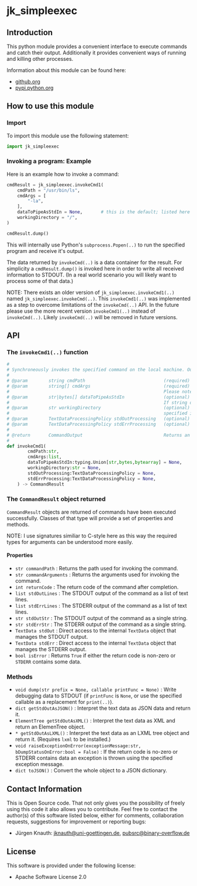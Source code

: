 ﻿jk_simpleexec
===============================

Introduction
--------------------------------

This python module provides a convenient interface to execute commands and catch their output. Additionally it provides convenient ways of running and killing other processes.

Information about this module can be found here:

* [github.org](https://github.com/jkpubsrc/python-module-jk-simpleexec)
* [pypi.python.org](https://pypi.python.org/pypi/jk_simpleexec)

How to use this module
--------------------------------

### Import

To import this module use the following statement:

```python
import jk_simpleexec
```

### Invoking a program: Example

Here is an example how to invoke a command:

```python
cmdResult = jk_simpleexec.invokeCmd1(
	cmdPath = "/usr/bin/ls",
	cmdArgs = [
		"-la",
	],
	dataToPipeAsStdIn = None,		# this is the default; listed here only for completeness;
	workingDirectory = "/",
)

cmdResult.dump()
```

This will internally use Python's `subprocess.Popen(..)` to run the specified program and receive it's output.

The data returned by `invokeCmd(..)` is a data container for the result.
For simplicity a `cmdResult.dump()` is invoked here in order to write all received information to STDOUT.
(In a real world scenario you will likely want to process some of that data.)

NOTE: There exists an older version of `jk_simpleexec.invokeCmd1(..)` named `jk_simpleexec.invokeCmd(..)`. This `invokeCmd1(..)` was implemented as a step to
overcome limitations of the `invokeCmd(..)` API. In the future please use the more recent version `invokeCmd1(..)` instead of `invokeCmd(..)`.
Likely `invokeCmd(..)` will be removed in future versions.

API
--------------------------------

### The `invokeCmd1(..)` function

```python
#
# Synchroneously invokes the specified command on the local machine. Output of STDOUT and STDERR is collected and returned by the <c>CommandResult</c> return object.
#
# @param		string cmdPath								(required) The (absolute) path to the program to invoke.
# @param		string[] cmdArgs							(required) A list of arguments. Specify <c>None</c> if you do not want to have any arguments.
#															Please note that there is no shell to interprete these commands.
# @param		str|bytes[] dataToPipeAsStdIn				(optional) Either a string or binary data (or None) that should be passed on to the application invoked usint STDIN.
#															If string data is presented it is automatically encoded using UTF-8
# @param		str workingDirectory						(optional) If you specify a working directory here this function will change to this working directory
#															specified in <c>workingDirector</c> and return to the previous one after the command has been completed.
# @param		TextDataProcessingPolicy stdOutProcessing	(optional) If specified you can override defaults of the STDOUT preprocessing that can already be done by this function.
# @param		TextDataProcessingPolicy stdErrProcessing	(optional) If specified you can override defaults of the STDERR preprocessing that can already be done by this function.
#
# @return		CommandOutput								Returns an object that contains the exit status, (preprocessed) STDOUT and (preprocessed) STDERR data.
#
def invokeCmd1(
		cmdPath:str,
		cmdArgs:list,
		dataToPipeAsStdIn:typing.Union[str,bytes,bytearray] = None,
		workingDirectory:str = None,
		stdOutProcessing:TextDataProcessingPolicy = None,
		stdErrProcessing:TextDataProcessingPolicy = None,
	) -> CommandResult
```

### The `CommandResult` object returned

`CommandResult` objects are returned of commands have been executed successfully. Classes of that type will provide a set of properties and methods.

NOTE: I use signatures similiar to C-style here as this way the required types for arguments can be understood more easily.

#### Properties

* `str commandPath` : Returns the path used for invoking the command.
* `str commandArguments` : Returns the arguments used for invoking the command.
* `int returnCode` : The return code of the command after completion.
* `list stdOutLines` : The STDOUT output of the command as a list of text lines.
* `list stdErrLines` : The STDERR output of the command as a list of text lines.
* `str stdOutStr` : The STDOUT output of the command as a single string.
* `str stdErrStr` : The STDERR output of the command as a single string.
* `TextData stdOut` : Direct access to the internal `TextData` object that manages the STDOUT output.
* `TextData stdErr` : Direct access to the internal `TextData` object that manages the STDERR output.
* `bool isError` : Returns `True` if either the return code is non-zero or `STDERR` contains some data.

### Methods

* `void dump(str prefix = None, callable printFunc = None)` : Write debugging data to STDOUT (if `printFunc` is `None`, or use the specified callable as a replacement for `print(..)`).
* `dict getStdOutAsJSON()` : Interpret the text data as JSON data and return it.
* `ElementTree getStdOutAsXML()` : Interpret the text data as XML and return an ElemenTree object.
* `* getStdOutAsLXML()` : Interpret the text data as an LXML tree object and return it. (Requires `lxml` to be installed.)
* `void raiseExceptionOnError(exceptionMessage:str, bDumpStatusOnError:bool = False)` : If the return code is no-zero or <c>STDERR</c> contains data an exception is thrown using the specified exception message.
* `dict toJSON()` : Convert the whole object to a JSON dictionary.

Contact Information
--------------------------------

This is Open Source code. That not only gives you the possibility of freely using this code it also
allows you to contribute. Feel free to contact the author(s) of this software listed below, either
for comments, collaboration requests, suggestions for improvement or reporting bugs:

* Jürgen Knauth: jknauth@uni-goettingen.de, pubsrc@binary-overflow.de

License
--------------------------------

This software is provided under the following license:

* Apache Software License 2.0



